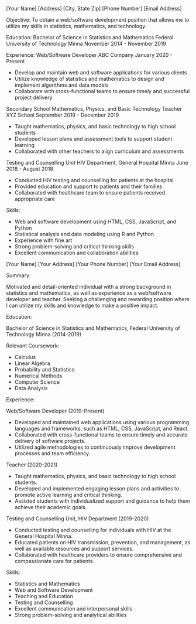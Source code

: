 [Your Name]
[Address]
[City, State Zip]
[Phone Number]
[Email Address]

Objective:
To obtain a web/software development position that allows me to utilize my skills in statistics, mathematics, and technology.

Education:
Bachelor of Science in Statistics and Mathematics
Federal University of Technology Minna
November 2014 - November 2019

Experience:
Web/Software Developer
ABC Company
January 2020 - Present
- Develop and maintain web and software applications for various clients
- Utilize knowledge of statistics and mathematics to design and implement algorithms and data models
- Collaborate with cross-functional teams to ensure timely and successful project delivery

Secondary School Mathematics, Physics, and Basic Technology Teacher
XYZ School
September 2019 - December 2019
- Taught mathematics, physics, and basic technology to high school students
- Developed lesson plans and assessment tools to support student learning
- Collaborated with other teachers to align curriculum and assessments

Testing and Counselling Unit
HIV Department, General Hospital Minna
June 2018 - August 2018
- Conducted HIV testing and counselling for patients at the hospital
- Provided education and support to patients and their families
- Collaborated with healthcare team to ensure patients received appropriate care

Skills:
- Web and software development using HTML, CSS, JavaScript, and Python
- Statistical analysis and data modeling using R and Python
- Experience with fine art
- Strong problem-solving and critical thinking skills
- Excellent communication and collaboration abilities





[Your Name]
[Your Address]
[Your Phone Number]
[Your Email Address]

Summary:

Motivated and detail-oriented individual with a strong background in statistics and mathematics, as well as experience as a web/software developer and teacher. Seeking a challenging and rewarding position where I can utilize my skills and knowledge to make a positive impact.

Education:

Bachelor of Science in Statistics and Mathematics, Federal University of Technology Minna (2014-2019)

Relevant Coursework:

- Calculus
- Linear Algebra
- Probability and Statistics
- Numerical Methods
- Computer Science
- Data Analysis

Experience:

Web/Software Developer (2019-Present)

- Developed and maintained web applications using various programming languages and frameworks, such as HTML, CSS, JavaScript, and React.
- Collaborated with cross-functional teams to ensure timely and accurate delivery of software projects.
- Utilized agile methodologies to continuously improve development processes and team efficiency.

Teacher (2020-2021)

- Taught mathematics, physics, and basic technology to high school students.
- Developed and implemented engaging lesson plans and activities to promote active learning and critical thinking.
- Assisted students with individualized support and guidance to help them achieve their academic goals.

Testing and Counselling Unit, HIV Department (2019-2020)

- Conducted testing and counselling for individuals with HIV at the General Hospital Minna.
- Educated patients on HIV transmission, prevention, and management, as well as available resources and support services.
- Collaborated with healthcare providers to ensure comprehensive and compassionate care for patients.

Skills:

- Statistics and Mathematics
- Web and Software Development
- Teaching and Education
- Testing and Counselling
- Excellent communication and interpersonal skills
- Strong problem-solving and analytical abilities

